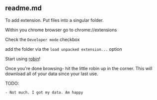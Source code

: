 readme.md
-----

To add extension. Put files into a singular folder.

Within you chrome browser go to chrome://extensions

Check the `Developer mode` checkbox

add the folder via the `load unpacked extension...` option

Start using [robin](https://www.reddit.com/robin/join)!

Once you're done browsing- hit the little robin up in the corner. This will download all of your data since your last use. 

TODO:

	- Not much. I got my data. Am happy
